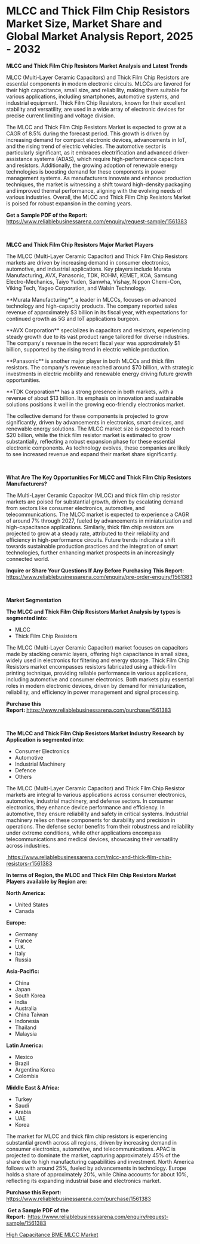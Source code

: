 <p><h1>MLCC and Thick Film Chip Resistors Market Size, Market Share and Global Market Analysis Report, 2025 - 2032</h1></p><p><strong>MLCC and Thick Film Chip Resistors Market Analysis and Latest Trends</strong></p>
<p><p>MLCC (Multi-Layer Ceramic Capacitors) and Thick Film Chip Resistors are essential components in modern electronic circuits. MLCCs are favored for their high capacitance, small size, and reliability, making them suitable for various applications, including smartphones, automotive systems, and industrial equipment. Thick Film Chip Resistors, known for their excellent stability and versatility, are used in a wide array of electronic devices for precise current limiting and voltage division.</p><p>The MLCC and Thick Film Chip Resistors Market is expected to grow at a CAGR of 8.5% during the forecast period. This growth is driven by increasing demand for compact electronic devices, advancements in IoT, and the rising trend of electric vehicles. The automotive sector is particularly significant, as it embraces electrification and advanced driver-assistance systems (ADAS), which require high-performance capacitors and resistors. Additionally, the growing adoption of renewable energy technologies is boosting demand for these components in power management systems. As manufacturers innovate and enhance production techniques, the market is witnessing a shift toward high-density packaging and improved thermal performance, aligning with the evolving needs of various industries. Overall, the MLCC and Thick Film Chip Resistors Market is poised for robust expansion in the coming years.</p></p>
<p><strong>Get a Sample PDF of the Report:&nbsp;</strong> <a href="https://www.reliablebusinessarena.com/enquiry/request-sample/1561383?utm_campaign=1948&utm_medium=2&utm_source=Github&utm_content=ia&utm_term=12022025&utm_id=mlcc-and-thick-film-chip-resistors">https://www.reliablebusinessarena.com/enquiry/request-sample/1561383</a></p>
<p>&nbsp;</p>
<p><strong>MLCC and Thick Film Chip Resistors Major Market Players</strong></p>
<p><p>The MLCC (Multi-Layer Ceramic Capacitor) and Thick Film Chip Resistors markets are driven by increasing demand in consumer electronics, automotive, and industrial applications. Key players include Murata Manufacturing, AVX, Panasonic, TDK, ROHM, KEMET, KOA, Samsung Electro-Mechanics, Taiyo Yuden, Samwha, Vishay, Nippon Chemi-Con, Viking Tech, Yageo Corporation, and Walsin Technology.</p><p>**Murata Manufacturing**, a leader in MLCCs, focuses on advanced technology and high-capacity products. The company reported sales revenue of approximately $3 billion in its fiscal year, with expectations for continued growth as 5G and IoT applications burgeon.</p><p>**AVX Corporation** specializes in capacitors and resistors, experiencing steady growth due to its vast product range tailored for diverse industries. The company's revenue in the recent fiscal year was approximately $1 billion, supported by the rising trend in electric vehicle production.</p><p>**Panasonic** is another major player in both MLCCs and thick film resistors. The company's revenue reached around $70 billion, with strategic investments in electric mobility and renewable energy driving future growth opportunities.</p><p>**TDK Corporation** has a strong presence in both markets, with a revenue of about $13 billion. Its emphasis on innovation and sustainable solutions positions it well in the growing eco-friendly electronics market.</p><p>The collective demand for these components is projected to grow significantly, driven by advancements in electronics, smart devices, and renewable energy solutions. The MLCC market size is expected to reach $20 billion, while the thick film resistor market is estimated to grow substantially, reflecting a robust expansion phase for these essential electronic components. As technology evolves, these companies are likely to see increased revenue and expand their market share significantly.</p></p>
<p>&nbsp;</p>
<p><strong>What Are The Key Opportunities For MLCC and Thick Film Chip Resistors Manufacturers?</strong></p>
<p><p>The Multi-Layer Ceramic Capacitor (MLCC) and thick film chip resistor markets are poised for substantial growth, driven by escalating demand from sectors like consumer electronics, automotive, and telecommunications. The MLCC market is expected to experience a CAGR of around 7% through 2027, fueled by advancements in miniaturization and high-capacitance applications. Similarly, thick film chip resistors are projected to grow at a steady rate, attributed to their reliability and efficiency in high-performance circuits. Future trends indicate a shift towards sustainable production practices and the integration of smart technologies, further enhancing market prospects in an increasingly connected world.</p></p>
<p><strong>Inquire or Share Your Questions If Any Before Purchasing This Report:</strong> <a href="https://www.reliablebusinessarena.com/enquiry/pre-order-enquiry/1561383?utm_campaign=1948&utm_medium=2&utm_source=Github&utm_content=ia&utm_term=12022025&utm_id=mlcc-and-thick-film-chip-resistors">https://www.reliablebusinessarena.com/enquiry/pre-order-enquiry/1561383</a></p>
<p>&nbsp;</p>
<p><strong>Market Segmentation</strong></p>
<p><strong>The MLCC and Thick Film Chip Resistors Market Analysis by types is segmented into:</strong></p>
<p><ul><li>MLCC</li><li>Thick Film Chip Resistors</li></ul></p>
<p><p>The MLCC (Multi-Layer Ceramic Capacitor) market focuses on capacitors made by stacking ceramic layers, offering high capacitance in small sizes, widely used in electronics for filtering and energy storage. Thick Film Chip Resistors market encompasses resistors fabricated using a thick-film printing technique, providing reliable performance in various applications, including automotive and consumer electronics. Both markets play essential roles in modern electronic devices, driven by demand for miniaturization, reliability, and efficiency in power management and signal processing.</p></p>
<p><strong>Purchase this Report:&nbsp;</strong><a href="https://www.reliablebusinessarena.com/purchase/1561383?utm_campaign=1948&utm_medium=2&utm_source=Github&utm_content=ia&utm_term=12022025&utm_id=mlcc-and-thick-film-chip-resistors">https://www.reliablebusinessarena.com/purchase/1561383</a></p>
<p>&nbsp;</p>
<p><strong>The MLCC and Thick Film Chip Resistors Market Industry Research by Application is segmented into:</strong></p>
<p><ul><li>Consumer Electronics</li><li>Automotive</li><li>Industrial Machinery</li><li>Defence</li><li>Others</li></ul></p>
<p><p>The MLCC (Multi-Layer Ceramic Capacitor) and Thick Film Chip Resistor markets are integral to various applications across consumer electronics, automotive, industrial machinery, and defense sectors. In consumer electronics, they enhance device performance and efficiency. In automotive, they ensure reliability and safety in critical systems. Industrial machinery relies on these components for durability and precision in operations. The defense sector benefits from their robustness and reliability under extreme conditions, while other applications encompass telecommunications and medical devices, showcasing their versatility across industries.</p></p>
<p><a href="https://www.reliablebusinessarena.com/mlcc-and-thick-film-chip-resistors-r1561383?utm_campaign=1948&utm_medium=2&utm_source=Github&utm_content=ia&utm_term=12022025&utm_id=mlcc-and-thick-film-chip-resistors">&nbsp;https://www.reliablebusinessarena.com/mlcc-and-thick-film-chip-resistors-r1561383</a></p>
<p><strong>In terms of Region, the MLCC and Thick Film Chip Resistors Market Players available by Region are:</strong></p>
<p>
    <p> <strong> North America: </strong>
        <ul>
            <li>United States</li>
            <li>Canada</li>
        </ul>
        </p> 
    <p> <strong> Europe: </strong>
        <ul>
            <li>Germany</li>
            <li>France</li>
            <li>U.K.</li>
            <li>Italy</li>
            <li>Russia</li>
        </ul>
        </p> 
    <p> <strong> Asia-Pacific: </strong>
        <ul>
            <li>China</li>
            <li>Japan</li>
            <li>South Korea</li>
            <li>India</li>
            <li>Australia</li>
            <li>China Taiwan</li>
            <li>Indonesia</li>
            <li>Thailand</li>
            <li>Malaysia</li>
        </ul>
        </p> 
    <p> <strong> Latin America: </strong>
        <ul>
            <li>Mexico</li>
            <li>Brazil</li>
            <li>Argentina Korea</li>
            <li>Colombia</li>
        </ul>
        </p> 
    <p> <strong> Middle East & Africa: </strong>
        <ul>
            <li>Turkey</li>
            <li>Saudi</li>
            <li>Arabia</li>
            <li>UAE</li>
            <li>Korea</li>
        </ul>
    </p>
    </p>
<p><p>The market for MLCC and thick film chip resistors is experiencing substantial growth across all regions, driven by increasing demand in consumer electronics, automotive, and telecommunications. APAC is projected to dominate the market, capturing approximately 45% of the share due to high manufacturing capabilities and investment. North America follows with around 25%, fueled by advancements in technology. Europe holds a share of approximately 20%, while China accounts for about 10%, reflecting its expanding industrial base and electronics market.</p></p>
<p><strong>Purchase this Report: </strong><a href="https://www.reliablebusinessarena.com/purchase/1561383?utm_campaign=1948&utm_medium=2&utm_source=Github&utm_content=ia&utm_term=12022025&utm_id=mlcc-and-thick-film-chip-resistors">https://www.reliablebusinessarena.com/purchase/1561383</a></p>
<p>&nbsp;<strong>Get a Sample PDF of the Report:&nbsp;&nbsp;</strong><a href="https://www.reliablebusinessarena.com/enquiry/request-sample/1561383?utm_campaign=1948&utm_medium=2&utm_source=Github&utm_content=ia&utm_term=12022025&utm_id=mlcc-and-thick-film-chip-resistors">https://www.reliablebusinessarena.com/enquiry/request-sample/1561383</a></p>
<p><strong></strong></p>
<p><p><a href="https://github.com/rahu1506/Market-Research-Report-List-6/blob/main/high-capacitance-bme-mlcc-market.md?utm_campaign=1948&utm_medium=2&utm_source=Github&utm_content=ia&utm_term=12022025&utm_id=mlcc-and-thick-film-chip-resistors">High Capacitance BME MLCC Market</a></p></p>